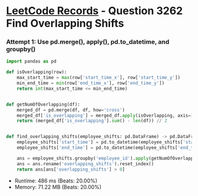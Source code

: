 # [LeetCode Records](../../README.md) - Question 3262 Find Overlapping Shifts

### Attempt 1: Use pd.merge(), apply(), pd.to_datetime, and groupby()
```py
import pandas as pd

def isOverlapping(row):
    max_start_time = max(row['start_time_x'], row['start_time_y'])
    min_end_time = min(row['end_time_x'], row['end_time_y'])
    return int(max_start_time <= min_end_time)


def getNumOfOverlapping(df):
    merged_df = pd.merge(df, df, how='cross')
    merged_df['is_overlapping'] = merged_df.apply(isOverlapping, axis=1)
    return (merged_df['is_overlapping'].sum() - len(df)) // 2


def find_overlapping_shifts(employee_shifts: pd.DataFrame) -> pd.DataFrame:
    employee_shifts['start_time'] = pd.to_datetime(employee_shifts['start_time'])
    employee_shifts['end_time'] = pd.to_datetime(employee_shifts['end_time'])

    ans = employee_shifts.groupby('employee_id').apply(getNumOfOverlapping)
    ans = ans.rename('overlapping_shifts').reset_index()
    return ans[ans['overlapping_shifts'] > 0]
```
- Runtime: 486 ms (Beats: 20.00%)
- Memory: 71.22 MB (Beats: 20.00%)

<br>
